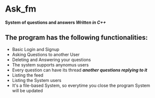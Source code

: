 # Ask_fm
**System of questions and answers _Written in C++_** 
## The program has the following functionalities:
- Basic Login and Signup
- Asking Questions to another User
- Deleting and Answering your questions 
- The system supports anynomus users
- Every question can have its thread ***another questions replying to it***
- Listing the feed 
- Listing the System users
- It's a file-based System, so everytime you close the program System will be updated

